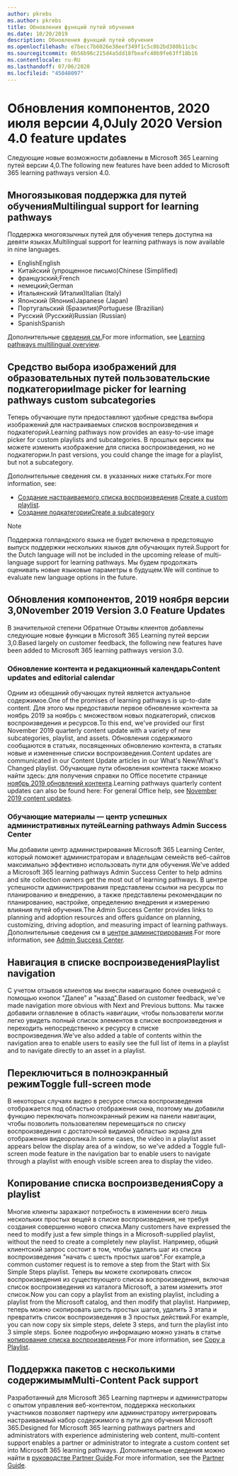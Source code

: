 ```yaml
---
author: pkrebs
ms.author: pkrebs
title: Обновления функций путей обучения
ms.date: 10/20/2019
description: Обновления функций путей обучения
ms.openlocfilehash: e7becc7b6026e38eef349f1c5c0b2bd380b11cbc
ms.sourcegitcommit: 0b56b96c215d4a5dd18fbeafc40b9fe63ff18b16
ms.contentlocale: ru-RU
ms.lasthandoff: 07/06/2020
ms.locfileid: "45048097"
---
```

# <a name="july-2020-version-40-feature-updates"></a><span data-ttu-id="eb592-103">Обновления компонентов, 2020 июля версии 4,0</span><span class="sxs-lookup"><span data-stu-id="eb592-103">July 2020 Version 4.0 feature updates</span></span> 

<span data-ttu-id="eb592-104">Следующие новые возможности добавлены в Microsoft 365 Learning путей версии 4,0.</span><span class="sxs-lookup"><span data-stu-id="eb592-104">The following new features have been added to Microsoft 365 learning pathways version 4.0.</span></span> 

## <a name="multilingual-support-for-learning-pathways"></a><span data-ttu-id="eb592-105">Многоязыковая поддержка для путей обучения</span><span class="sxs-lookup"><span data-stu-id="eb592-105">Multilingual support for learning pathways</span></span> 
<span data-ttu-id="eb592-106">Поддержка многоязычных путей для обучения теперь доступна на девяти языках.</span><span class="sxs-lookup"><span data-stu-id="eb592-106">Multilingual support for learning pathways is now available in nine languages.</span></span>  
- <span data-ttu-id="eb592-107">English</span><span class="sxs-lookup"><span data-stu-id="eb592-107">English</span></span>     
- <span data-ttu-id="eb592-108">Китайский (упрощенное письмо)</span><span class="sxs-lookup"><span data-stu-id="eb592-108">Chinese (Simplified)</span></span> 
- <span data-ttu-id="eb592-109">французский;</span><span class="sxs-lookup"><span data-stu-id="eb592-109">French</span></span> 
- <span data-ttu-id="eb592-110">немецкий;</span><span class="sxs-lookup"><span data-stu-id="eb592-110">German</span></span> 
- <span data-ttu-id="eb592-111">Итальянский (Италия)</span><span class="sxs-lookup"><span data-stu-id="eb592-111">Italian (Italy)</span></span> 
- <span data-ttu-id="eb592-112">Японский (Япония)</span><span class="sxs-lookup"><span data-stu-id="eb592-112">Japanese (Japan)</span></span> 
- <span data-ttu-id="eb592-113">Португальский (Бразилия)</span><span class="sxs-lookup"><span data-stu-id="eb592-113">Portuguese (Brazilian)</span></span> 
- <span data-ttu-id="eb592-114">Русский (Русский)</span><span class="sxs-lookup"><span data-stu-id="eb592-114">Russian (Russian)</span></span> 
- <span data-ttu-id="eb592-115">Spanish</span><span class="sxs-lookup"><span data-stu-id="eb592-115">Spanish</span></span> 

<span data-ttu-id="eb592-116">Дополнительные [сведения см.](custom_overview.md)</span><span class="sxs-lookup"><span data-stu-id="eb592-116">For more information, see [Learning pathways multilingual overview](custom_overview.md).</span></span> 

## <a name="image-picker-for-learning-pathways-custom-subcategories"></a><span data-ttu-id="eb592-117">Средство выбора изображений для образовательных путей пользовательские подкатегории</span><span class="sxs-lookup"><span data-stu-id="eb592-117">Image picker for learning pathways custom subcategories</span></span> 
<span data-ttu-id="eb592-118">Теперь обучающие пути предоставляют удобные средства выбора изображений для настраиваемых списков воспроизведения и подкатегорий.</span><span class="sxs-lookup"><span data-stu-id="eb592-118">Learning pathways now provides an easy-to-use image picker for custom playlists and subcategories.</span></span>  <span data-ttu-id="eb592-119">В прошлых версиях вы можете изменить изображение для списка воспроизведения, но не подкатегории.</span><span class="sxs-lookup"><span data-stu-id="eb592-119">In past versions, you could change the image for a playlist, but not a subcategory.</span></span>  

<span data-ttu-id="eb592-120">Дополнительные сведения см. в указанных ниже статьях.</span><span class="sxs-lookup"><span data-stu-id="eb592-120">For more information, see:</span></span>
- <span data-ttu-id="eb592-121">[Создание настраиваемого списка воспроизведения](custom_createnewplaylist.md).</span><span class="sxs-lookup"><span data-stu-id="eb592-121">[Create a custom playlist](custom_createnewplaylist.md).</span></span> 
- [<span data-ttu-id="eb592-122">Создание подкатегории</span><span class="sxs-lookup"><span data-stu-id="eb592-122">Create a subcategory</span></span>](custom_createnewcat.md)

> [!NOTE]
> <span data-ttu-id="eb592-123">Поддержка голландского языка не будет включена в предстоящую выпуск поддержки нескольких языков для обучающих путей.</span><span class="sxs-lookup"><span data-stu-id="eb592-123">Support for the Dutch language will not be included in the upcoming release of multi-language support for learning pathways.</span></span> <span data-ttu-id="eb592-124">Мы будем продолжать оценивать новые языковые параметры в будущем.</span><span class="sxs-lookup"><span data-stu-id="eb592-124">We will continue to evaluate new language options in the future.</span></span>

## <a name="november-2019-version-30-feature-updates"></a><span data-ttu-id="eb592-125">Обновления компонентов, 2019 ноября версии 3,0</span><span class="sxs-lookup"><span data-stu-id="eb592-125">November 2019 Version 3.0 Feature Updates</span></span>
<span data-ttu-id="eb592-126">В значительной степени Обратные Отзывы клиентов добавлены следующие новые функции в Microsoft 365 Learning путей версии 3,0.</span><span class="sxs-lookup"><span data-stu-id="eb592-126">Based largely on customer feedback, the following new features have been added to Microsoft 365 learning pathways version 3.0.</span></span>

### <a name="content-updates-and-editorial-calendar"></a><span data-ttu-id="eb592-127">Обновление контента и редакционный календарь</span><span class="sxs-lookup"><span data-stu-id="eb592-127">Content updates and editorial calendar</span></span>
<span data-ttu-id="eb592-128">Одним из обещаний обучающих путей является актуальное содержимое.</span><span class="sxs-lookup"><span data-stu-id="eb592-128">One of the promises of learning pathways is up-to-date content.</span></span> <span data-ttu-id="eb592-129">Для этого мы предоставили первое обновление контента за ноябрь 2019 за ноябрь с множеством новых подкатегорий, списков воспроизведения и ресурсов.</span><span class="sxs-lookup"><span data-stu-id="eb592-129">To this end, we've provided our first November 2019 quarterly content update with a variety of new subcategories, playlist, and assets.</span></span> <span data-ttu-id="eb592-130">Обновления содержимого сообщаются в статьях, посвященных обновлению контента, в статьях новые и измененные списки воспроизведения.</span><span class="sxs-lookup"><span data-stu-id="eb592-130">Content updates are communicated in our Content Update articles in our What's New/What's Changed playlist.</span></span> <span data-ttu-id="eb592-131">Обучающие пути обновления контента также можно найти здесь: для получения справки по Office посетите странице [ноябрь 2019 обновлений контента](custom_contentupdates.md).</span><span class="sxs-lookup"><span data-stu-id="eb592-131">Learning pathways quarterly content updates can also be found here: For general Office help, see [November 2019 content updates](custom_contentupdates.md).</span></span>

### <a name="learning-pathways-admin-success-center"></a><span data-ttu-id="eb592-132">Обучающие материалы — центр успешных административных путей</span><span class="sxs-lookup"><span data-stu-id="eb592-132">Learning pathways Admin Success Center</span></span>
<span data-ttu-id="eb592-133">Мы добавили центр администрирования Microsoft 365 Learning Center, который поможет администраторам и владельцам семейств веб-сайтов максимально эффективно использовать пути для обучения.</span><span class="sxs-lookup"><span data-stu-id="eb592-133">We've added a Microsoft 365 learning pathways Admin Success Center to help admins and site collection owners get the most out of learning pathways.</span></span> <span data-ttu-id="eb592-134">В центре успешности администрирования представлены ссылки на ресурсы по планированию и внедрению, а также представлены рекомендации по планированию, настройке, определению внедрения и измерению влияния путей обучения.</span><span class="sxs-lookup"><span data-stu-id="eb592-134">The Admin Success Center provides links to planning and adoption resources and offers guidance on planning, customizing, driving adoption, and measuring impact of learning pathways.</span></span> <span data-ttu-id="eb592-135">Дополнительные сведения см в [центре администрирования](custom_successcenter.md).</span><span class="sxs-lookup"><span data-stu-id="eb592-135">For more information, see [Admin Success Center](custom_successcenter.md).</span></span>

## <a name="playlist-navigation"></a><span data-ttu-id="eb592-136">Навигация в списке воспроизведения</span><span class="sxs-lookup"><span data-stu-id="eb592-136">Playlist navigation</span></span>
<span data-ttu-id="eb592-137">С учетом отзывов клиентов мы внесли навигацию более очевидной с помощью кнопок "Далее" и "назад".</span><span class="sxs-lookup"><span data-stu-id="eb592-137">Based on customer feedback, we've made navigation more obvious with Next and Previous buttons.</span></span> <span data-ttu-id="eb592-138">Мы также добавили оглавление в область навигации, чтобы пользователи могли легко увидеть полный список элементов в списке воспроизведения и переходить непосредственно к ресурсу в списке воспроизведения.</span><span class="sxs-lookup"><span data-stu-id="eb592-138">We've also added a table of contents within the navigation area to enable users to easily see the full list of items in a playlist and to navigate directly to an asset in a playlist.</span></span>

## <a name="toggle-full-screen-mode"></a><span data-ttu-id="eb592-139">Переключиться в полноэкранный режим</span><span class="sxs-lookup"><span data-stu-id="eb592-139">Toggle full-screen mode</span></span>
<span data-ttu-id="eb592-140">В некоторых случаях видео в ресурсе списка воспроизведения отображается под областью отображения окна, поэтому мы добавили функцию переключать полноэкранный режим на панели навигации, чтобы позволить пользователям перемещаться по списку воспроизведения с достаточной видимой областью экрана для отображения видеоролика.</span><span class="sxs-lookup"><span data-stu-id="eb592-140">In some cases, the video in a playlist asset appears below the display area of a window, so we've added a Toggle full-screen mode feature in the navigation bar to enable users to navigate through a playlist with enough visible screen area to display the video.</span></span>

## <a name="copy-a-playlist"></a><span data-ttu-id="eb592-141">Копирование списка воспроизведения</span><span class="sxs-lookup"><span data-stu-id="eb592-141">Copy a playlist</span></span>
<span data-ttu-id="eb592-142">Многие клиенты заражают потребность в изменении всего лишь нескольких простых вещей в списке воспроизведения, не требуя создания совершенно нового списка.</span><span class="sxs-lookup"><span data-stu-id="eb592-142">Many customers have expressed the need to modify just a few simple things in a Microsoft-supplied playlist, without the need to create a completely new playlist.</span></span> <span data-ttu-id="eb592-143">Например, общий клиентский запрос состоит в том, чтобы удалить шаг из списка воспроизведения "начать с шесть простых шагов".</span><span class="sxs-lookup"><span data-stu-id="eb592-143">For example,a common customer request is to remove a step from the Start with Six Simple Steps playlist.</span></span> <span data-ttu-id="eb592-144">Теперь вы можете скопировать список воспроизведения из существующего списка воспроизведения, включая список воспроизведения из каталога Microsoft, а затем изменить этот список.</span><span class="sxs-lookup"><span data-stu-id="eb592-144">Now you can copy a playlist from an existing playlist, including a playlist from the Microsoft catalog, and then modify that playlist.</span></span> <span data-ttu-id="eb592-145">Например, теперь можно скопировать шесть простых шагов, удалить 3 этапа и превратить список воспроизведения в 3 простых действий.</span><span class="sxs-lookup"><span data-stu-id="eb592-145">For example, you can now copy six simple steps, delete 3 steps, and turn the playlist into 3 simple steps.</span></span> <span data-ttu-id="eb592-146">Более подробную информацию можно узнать в статье [копирование списка воспроизведения](custom_copyplaylist.md).</span><span class="sxs-lookup"><span data-stu-id="eb592-146">For more information, see [Copy a Playlist](custom_copyplaylist.md).</span></span>

## <a name="multi-content-pack-support"></a><span data-ttu-id="eb592-147">Поддержка пакетов с несколькими содержимым</span><span class="sxs-lookup"><span data-stu-id="eb592-147">Multi-Content Pack support</span></span>
<span data-ttu-id="eb592-148">Разработанный для Microsoft 365 Learning партнеры и администраторы с опытом управления веб-контентом, поддержка нескольких участников позволяет партнеру или администратору интегрировать настраиваемый набор содержимого в пути для обучения Microsoft 365.</span><span class="sxs-lookup"><span data-stu-id="eb592-148">Designed for Microsoft 365 learning pathways partners and administrators with experience administering web content, multi-content support enables a partner or administrator to integrate a custom content set into Microsoft 365 learning pathways.</span></span> <span data-ttu-id="eb592-149">Дополнительные сведения можно найти в [руководстве Partner Guide](custom_partnerguide.md).</span><span class="sxs-lookup"><span data-stu-id="eb592-149">For more information, see the [Partner Guide](custom_partnerguide.md).</span></span>

